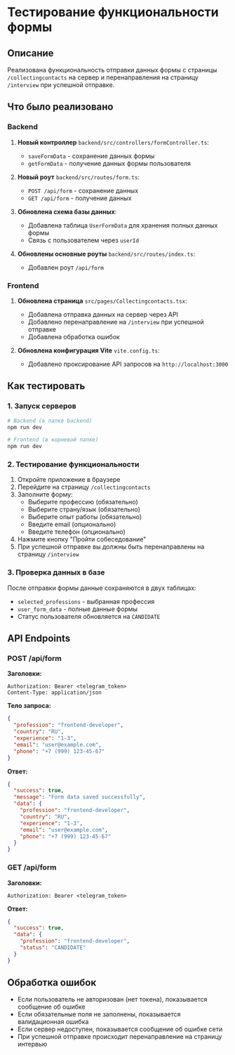 # Тестирование функциональности формы

## Описание

Реализована функциональность отправки данных формы с страницы `/collectingcontacts` на сервер и перенаправления на страницу `/interview` при успешной отправке.

## Что было реализовано

### Backend

1. **Новый контроллер** `backend/src/controllers/formController.ts`:

   - `saveFormData` - сохранение данных формы
   - `getFormData` - получение данных формы пользователя

2. **Новый роут** `backend/src/routes/form.ts`:

   - `POST /api/form` - сохранение данных
   - `GET /api/form` - получение данных

3. **Обновлена схема базы данных**:

   - Добавлена таблица `UserFormData` для хранения полных данных формы
   - Связь с пользователем через `userId`

4. **Обновлены основные роуты** `backend/src/routes/index.ts`:
   - Добавлен роут `/api/form`

### Frontend

1. **Обновлена страница** `src/pages/Collectingcontacts.tsx`:

   - Добавлена отправка данных на сервер через API
   - Добавлено перенаправление на `/interview` при успешной отправке
   - Добавлена обработка ошибок

2. **Обновлена конфигурация Vite** `vite.config.ts`:
   - Добавлено проксирование API запросов на `http://localhost:3000`

## Как тестировать

### 1. Запуск серверов

```bash
# Backend (в папке backend)
npm run dev

# Frontend (в корневой папке)
npm run dev
```

### 2. Тестирование функциональности

1. Откройте приложение в браузере
2. Перейдите на страницу `/collectingcontacts`
3. Заполните форму:
   - Выберите профессию (обязательно)
   - Выберите страну/язык (обязательно)
   - Выберите опыт работы (обязательно)
   - Введите email (опционально)
   - Введите телефон (опционально)
4. Нажмите кнопку "Пройти собеседование"
5. При успешной отправке вы должны быть перенаправлены на страницу `/interview`

### 3. Проверка данных в базе

После отправки формы данные сохраняются в двух таблицах:

- `selected_professions` - выбранная профессия
- `user_form_data` - полные данные формы
- Статус пользователя обновляется на `CANDIDATE`

## API Endpoints

### POST /api/form

**Заголовки:**

```
Authorization: Bearer <telegram_token>
Content-Type: application/json
```

**Тело запроса:**

```json
{
  "profession": "frontend-developer",
  "country": "RU",
  "experience": "1-3",
  "email": "user@example.com",
  "phone": "+7 (999) 123-45-67"
}
```

**Ответ:**

```json
{
  "success": true,
  "message": "Form data saved successfully",
  "data": {
    "profession": "frontend-developer",
    "country": "RU",
    "experience": "1-3",
    "email": "user@example.com",
    "phone": "+7 (999) 123-45-67"
  }
}
```

### GET /api/form

**Заголовки:**

```
Authorization: Bearer <telegram_token>
```

**Ответ:**

```json
{
  "success": true,
  "data": {
    "profession": "frontend-developer",
    "status": "CANDIDATE"
  }
}
```

## Обработка ошибок

- Если пользователь не авторизован (нет токена), показывается сообщение об ошибке
- Если обязательные поля не заполнены, показывается валидационная ошибка
- Если сервер недоступен, показывается сообщение об ошибке сети
- При успешной отправке происходит перенаправление на страницу интервью
